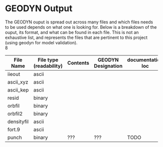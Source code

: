 # GEODYN Output
The GEODYN ouput is spread out across many files and which files needs to be used depends on what one is looking for.  Below is a breakdown of the ouput, its format, and what can be found in each file.  This is not an exhaustive list, and represents the files that are pertinent to this project (using geodyn for model validation).  
8

| File Name  | File type (readability)  | Contents  | GEODYN Designation  | documentation loc   |
|---|---|---|---|---|
| iieout  | ascii  |   |   |   |
| ascii_xyz  | ascii  |   |   |   |
| ascii_kep  | ascii |   |   |   |
| resid  | binary  |   |   |   |
| orbfil  | binary  |   |   |   |
| orbfil2  | binary  |   |   |   |
| densityfil  | ascii  |   |   |   |
| fort.9  | ascii  |   |   |   |
| punch   |  binary | ???   | ???  | TODO  |
